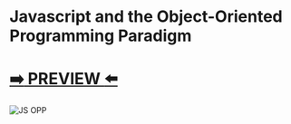 # Javascript and the Object-Oriented Programming Paradigm
# [:arrow_right: PREVIEW :arrow_left:](https://erik161.github.io/Javascript-and-the-Object-Oriented/)



![JS OPP](https://user-images.githubusercontent.com/26189854/92643228-a67a2a00-f29e-11ea-9d33-f22dcfd5d233.gif)




